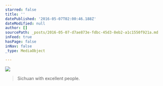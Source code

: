 ```yaml
---
starred: false
title: ''
datePublished: '2016-05-07T02:00:46.188Z'
dateModified: null
author: []
sourcePath: _posts/2016-05-07-d7ae873e-fdbc-45d3-8eb2-a1c1550f921a.md
inFeed: true
hasPage: false
inNav: false
_type: MediaObject

---
```

![](https://the-grid-user-content.s3-us-west-2.amazonaws.com/20b2a8a7-ec2c-4294-9805-db0f4da0554e.jpg)

> Sichuan with excellent people.